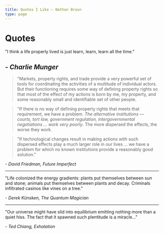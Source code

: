 ```yaml
---
title: Quotes I Like — Nathan Braun
type: page
---
```


# Quotes
"I think a life properly lived is just learn, learn, learn all the time."

\- *Charlie Munger*
---
> "Markets, property rights, and trade provide a very powerful set of tools
  for coordinating the activities of a multitude of individual actors. But
  their functioning requires some way of defining property rights so that most
  of the effect of my actions is born by me, my property, and some reasonably
  small and identifiable set of other people.

> "If there is no way of defining property rights that meets that requirement,
  we have a problem. *The alternative institutions — courts, tort law,
  government regulation, intergovernmental negotiations ... work very poorly*.
  The more dispersed the effects, the worse they work.
  
> "If technological changes result in making actions with such dispersed
  effects play a much larger role in our lives ...  we have a problem for
  which no known institutions provide a reasonably good solution."

\- *David Friedman, Future Imperfect*

---
"Life colonized the energy gradients: plants put themselves between sun and
stone; animals put themselves between plants and decay. Criminals infiltrated
casinos like vines on a tree."

\- *Derek Künsken, The Quantum Magician*

---
"Our universe might have slid into equilibrium emitting nothing more than a
quiet hiss. The fact that it spawned such plentitude is a miracle..."

\- *Ted Chiang, Exhalation*

